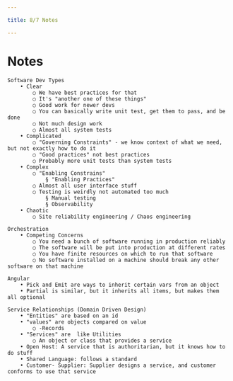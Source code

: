 ```yaml
---

title: 8/7 Notes

---
```


# Notes
    Software Dev Types
        • Clear
            ○ We have best practices for that
            ○ It's "another one of these things"
            ○ Good work for newer devs
            ○ You can basically write unit test, get them to pass, and be done
            ○ Not much design work
            ○ Almost all system tests
        • Complicated
            ○ "Governing Constraints" - we know context of what we need, but not exactly how to do it
            ○ "Good practices" not best practices
            ○ Probably more unit tests than system tests
        • Complex
            ○ "Enabling Constrains"
                § "Enabling Practices"
            ○ Almost all user interface stuff
            ○ Testing is weirdly not automated too much
                § Manual testing
                § Observability
        • Chaotic
            ○ Site reliability engineering / Chaos engineering

    Orchestration
        • Competing Concerns
            ○ You need a bunch of software running in production reliably
            ○ The software will be put into production at different rates
            ○ You have finite resources on which to run that software
            ○ No software installed on a machine should break any other software on that machine

    Angular
        • Pick and Emit are ways to inherit certain vars from an object
        • Partial is similar, but it inherits all items, but makes them all optional

    Service Relationships (Domain Driven Design)
        • "Entities" are based on an id
        • "values" are objects compared on value
            ○ -Records
        • "Services" are  like Utilities
            ○ An object or class that provides a service
        • Open Host: A service that is authoritarian, but it knows how to do stuff
        • Shared Language: follows a standard
        • Customer- Supplier: Supplier designs a service, and customer conforms to use that service
